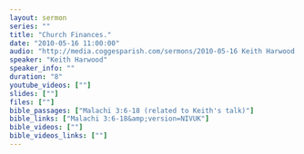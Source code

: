```yaml
---
layout: sermon
series: ""
title: "Church Finances."
date: "2010-05-16 11:00:00"
audio: "http://media.coggesparish.com/sermons/2010-05-16 Keith Harwood.mp3"
speaker: "Keith Harwood"
speaker_info: ""
duration: "8"
youtube_videos: [""]
slides: [""]
files: [""]
bible_passages: ["Malachi 3:6-18 (related to Keith's talk)"]
bible_links: ["Malachi 3:6-18&amp;version=NIVUK"]
bible_videos: [""]
bible_videos_links: [""]
---
```

